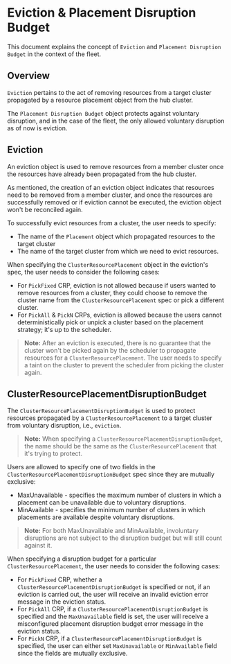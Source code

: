 # Eviction & Placement Disruption Budget

This document explains the concept of `Eviction` and `Placement Disruption Budget` in the context of the fleet.

## Overview

`Eviction` pertains to the act of removing resources from a target cluster propagated by a resource placement object from the hub cluster.

The `Placement Disruption Budget` object protects against voluntary disruption, and in the case of the fleet, the only allowed voluntary disruption as of now is eviction.

## Eviction

An eviction object is used to remove resources from a member cluster once the resources have already been propagated from the hub cluster.

As mentioned, the creation of an eviction object indicates that resources need to be removed from a member cluster, and once the resources are successfully removed or if eviction cannot be executed, the eviction object won't be reconciled again.

To successfully evict resources from a cluster, the user needs to specify:

- The name of the `Placement` object which propagated resources to the target cluster
- The name of the target cluster from which we need to evict resources.

When specifying the `ClusterResourcePlacement` object in the eviction's spec, the user needs to consider the following cases:

- For `PickFixed` CRP, eviction is not allowed because if users wanted to remove resources from a cluster, they could choose to remove the cluster name from the `ClusterResourcePlacement` spec or pick a different cluster.
- For `PickAll` & `PickN` CRPs, eviction is allowed because the users cannot deterministically pick or unpick a cluster based on the placement strategy; it's up to the scheduler.

> **Note:** After an eviction is executed, there is no guarantee that the cluster won't be picked again by the scheduler to propagate resources for a `ClusterResourcePlacement`.
> The user needs to specify a taint on the cluster to prevent the scheduler from picking the cluster again.

## ClusterResourcePlacementDisruptionBudget

The `ClusterResourcePlacementDisruptionBudget` is used to protect resources propagated by a `ClusterResourcePlacement` to a target cluster from voluntary disruption, i.e., `eviction`.

> **Note:** When specifying a `ClusterResourcePlacementDisruptionBudget`, the name should be the same as the `ClusterResourcePlacement` that it's trying to protect.

Users are allowed to specify one of two fields in the `ClusterResourcePlacementDisruptionBudget` spec since they are mutually exclusive:

- MaxUnavailable - specifies the maximum number of clusters in which a placement can be unavailable due to voluntary disruptions.
- MinAvailable - specifies the minimum number of clusters in which placements are available despite voluntary disruptions.

> **Note:** For both MaxUnavailable and MinAvailable, involuntary disruptions are not subject to the disruption budget but will still count against it.

When specifying a disruption budget for a particular `ClusterResourcePlacement`, the user needs to consider the following cases:

- For `PickFixed` CRP, whether a `ClusterResourcePlacementDisruptionBudget` is specified or not, if an eviction is carried out, the user will receive an invalid eviction error message in the eviction status.
- For `PickAll` CRP, if a `ClusterResourcePlacementDisruptionBudget` is specified and the `MaxUnavailable` field is set, the user will receive a misconfigured placement disruption budget error message in the eviction status.
- For `PickN` CRP, if a `ClusterResourcePlacementDisruptionBudget` is specified, the user can either set `MaxUnavailable` or `MinAvailable` field since the fields are mutually exclusive.
